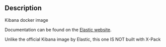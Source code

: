 ## Description

Kibana docker image

Documentation can be found on the [Elastic website](https://www.elastic.co/guide/en/kibana/current/docker.html).

Unlike the official Kibana image by Elastic, this one IS NOT built with X-Pack
